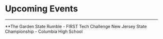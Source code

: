 # Upcoming Events
---

**The Garden State Rumble - FIRST Tech Challenge New Jersey State Championship - Columbia High School
